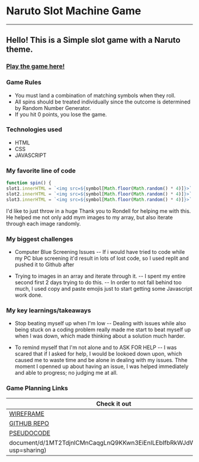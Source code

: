 # Naruto Slot Machine Game
___
## Hello! This is a Simple slot game with a Naruto theme.

### [Play the game here!](https://naruto-slot-game.netlify.app/)

### Game Rules 

- You must land a combination of matching symbols when they roll.
- All spins should be treated individually since the outcome is determined by Random Number Generator.
- If you hit 0 points, you lose the game.

### Technologies used
- HTML
- CSS
- JAVASCRIPT

### My favorite line of code
```javascript
function spin() { 
slot1.innerHTML = `<img src=${symbol[Math.floor(Math.random() * 4)]}>`
slot2.innerHTML = `<img src=${symbol[Math.floor(Math.random() * 4)]}>`
slot3.innerHTML = `<img src=${symbol[Math.floor(Math.random() * 4)]}>`
```
I'd like to just throw in a huge Thank you to Rondell for helping me with this. He helped me not only add mym images to my array, but also iterate through each image randomly.

### My biggest challenges
- Computer Blue Screening Issues
-- If i would have tried  to code while my PC blue screening it'd result in lots of lost code, so I used replit and pushed it to Github after

- Trying to images in an array and iterate through it.
-- I spent my entire second first 2 days trying to do this.
-- In order to not fall behind too much, I used copy and paste emojis just to start getting some Javascript work done.

### My key learnings/takeaways
- Stop beating myself up when I'm low
-- Dealing with issues while also being stuck on a coding problem really made me start to beat myself up when I was down, which made thinking about a solution much harder. 

- To remind myself that I'm not alone and to ASK FOR HELP
-- I was scared that if I asked for help, I would be lookoed down upon, which caused me to waste time and be alone in dealing with my issues. Thhe moment I openned up about having an issue, I was helped immediately and able to progress; no judging me at all.


### Game Planning Links

| Check it out |
| ------------ |
|[WIREFRAME](https://www.figma.com/proto/LzGgt5KdB81m0cQzQubkTm/Naruto-Slot-Machine-Game?node-id=5%3A23&scaling=min-zoom&page-id=0%3A1)|
|[GITHUB REPO](https://github.com/BDukesuwu/Naruto-Slot-Machine-Game)|
|[PSEUDOCODE](https://docs.google.com/document/d/1MT2TdjnlCMnCaqgLnQ9KKwn3EiEnILEbIfbRkWJdWn4/edit?usp=sharing)|
document/d/1MT2TdjnlCMnCaqgLnQ9KKwn3EiEnILEbIfbRkWJdWn4/edit?usp=sharing) |
